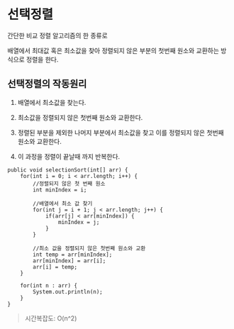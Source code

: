 # 선택정렬

간단한 비교 정렬 알고리즘의 한 종류로

배열에서 최대값 혹은 최소값을 찾아 정렬되지 않은 부분의 첫번째 원소와 교환하는 방식으로 정렬을 한다.


## 선택정렬의 작동원리

1. 배열에서 최소값을 찾는다.

2. 최소값을 정렬되지 않은 첫번째 원소와 교환한다.

3. 정렬된 부분을 제외한 나머지 부분에서 최소값을 찾고 이를 정렬되지 않은 첫번째 원소와 교환한다.

4. 이 과정을 정렬이 끝날때 까지 반복한다.

```
public void selectionSort(int[] arr) {
    for(int i = 0; i < arr.length; i++) {
        //정렬되지 않은 첫 번째 원소
        int minIndex = i;

        //배열에서 최소 값 찾기
        for(int j = i + 1; j < arr.length; j++) {
            if(arr[j] < arr[minIndex]) {
                minIndex = j;
            }
        }
        
        //최소 값을 정렬되지 않은 첫번째 원소와 교환
        int temp = arr[minIndex];
        arr[minIndex] = arr[i];
        arr[i] = temp;
    }

    for(int n : arr) {
        System.out.println(n);
    }
}
```
> 시간복잡도: O(n^2)